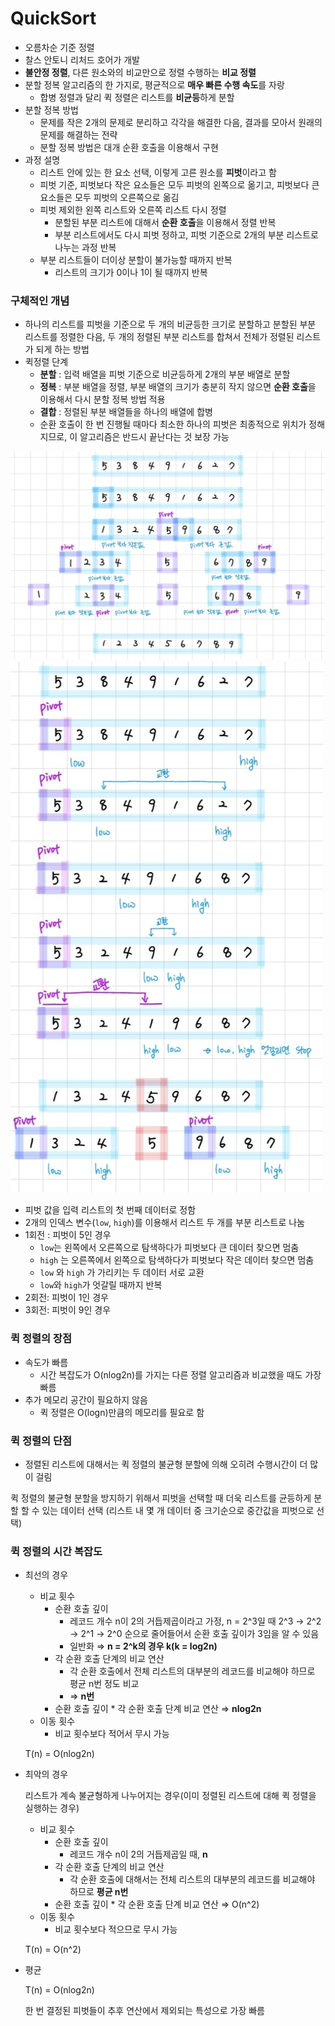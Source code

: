 # QuickSort

- 오름차순 기준 정렬
- 찰스 안토니 리처드 호어가 개발
- **불안정 정렬**, 다른 원소와의 비교만으로 정렬 수행하는 **비교 정렬**
- 분할 정복 알고리즘의 한 가지로, 평균적으로 **매우 빠른 수행 속도**를 자랑
    - 합병 정렬과 달리 퀵 정렬은 리스트를 **비균등**하게 분할
- 분할 정복 방법
    - 문제를 작은 2개의 문제로 분리하고 각각을 해결한 다음, 결과를 모아서 원래의 문제를 해결하는 전략
    - 분할 정복 방법은 대개 순환 호출을 이용해서 구현
- 과정 설명
    - 리스트 안에 있는 한 요소 선택, 이렇게 고른 원소를 **피벗**이라고 함
    - 피벗 기준, 피벗보다 작은 요소들은 모두 피벗의 왼쪽으로 옮기고, 피벗보다 큰 요소들은 모두 피벗의 오른쪽으로 옮김
    - 피벗 제외한 왼쪽 리스트와 오른쪽 리스트 다시 정렬
        - 분할된 부분 리스트에 대해서 **순환 호출**을 이용해서 정렬 반복
        - 부분 리스트에서도 다시 피벗 정하고, 피벗 기준으로 2개의 부분 리스트로 나누는 과정 반복
    - 부분 리스트들이 더이상 분할이 불가능할 때까지 반복
        - 리스트의 크기가 0이나 1이 될 때까지 반복

### 구체적인 개념

- 하나의 리스트를 피벗을 기준으로 두 개의 비균등한 크기로 분할하고 분할된 부분 리스트를 정렬한 다음, 두 개의 정렬된 부분 리스트를 합쳐서 전체가 정렬된 리스트가 되게 하는 방법
- 퀵정렬 단계
    - **분할** : 입력 배열을 피벗 기준으로 비균등하게 2개의 부분 배열로 분할
    - **정복** : 부분 배열을 정렬, 부분 배열의 크기가 충분히 작지 않으면 **순환 호출**을 이용해서 다시 분할 정복 방법 적용
    - **결합** : 정렬된 부분 배열들을 하나의 배열에 합병
    - 순환 호출이 한 번 진행될 때마다 최소한 하나의 피벗은 최종적으로 위치가 정해지므로, 이 알고리즘은 반드시 끝난다는 것 보장 가능

<img src="https://github.com/kimmy01/Today.I.Learned/blob/main/images/QuickSort1.jpg">
<img src="https://github.com/kimmy01/Today.I.Learned/blob/main/images/QuickSort2.jpg" width="500px">
                                                                                                  
- 피벗 값을 입력 리스트의 첫 번째 데이터로 정함
- 2개의 인덱스 변수(`low`, `high`)를 이용해서 리스트 두 개를 부분 리스트로 나눔
- 1회전 : 피벗이 5인 경우
    - `low`는 왼쪽에서 오른쪽으로 탐색하다가 피벗보다 큰 데이터 찾으면 멈춤
    - `high` 는 오른쪽에서 왼쪽으로 탐색하다가 피벗보다 작은 데이터 찾으면 멈춤
    - `low` 와 `high` 가 가리키는 두 데이터 서로 교환
    - `low`와 `high`가 엇갈릴 때까지 반복
- 2회전: 피벗이 1인 경우
- 3회전: 피벗이 9인 경우
                                                                                                  
### 퀵 정렬의 장점

- 속도가 빠름
    - 시간 복잡도가 O(nlog2n)를 가지는 다른 정렬 알고리즘과 비교했을 때도 가장 빠름
- 추가 메모리 공간이 필요하지 않음
    - 퀵 정렬은 O(logn)만큼의 메모리를 필요로 함

### 퀵 정렬의 단점

- 정렬된 리스트에 대해서는 퀵 정렬의 불균형 분할에 의해 오히려 수행시간이 더 많이 걸림

퀵 정렬의 불균형 분할을 방지하기 위해서 피벗을 선택할 때 더욱 리스트를 균등하게 분할 할 수 있는 데이터 선택 (리스트 내 몇 개 데이터 중 크기순으로 중간값을 피벗으로 선택)

### 퀵 정렬의 시간 복잡도

- 최선의 경우
    - 비교 횟수
        - 순환 호출 깊이
            - 레코드 개수 n이 2의 거듭제곱이라고 가정, n = 2^3일 때 2^3 → 2^2 → 2^1 → 2^0 순으로 줄어들어서 순환 호출 깊이가 3임을 알 수 있음
            - 일반화 ⇒ **n = 2^k의 경우 k(k = log2n)**
        - 각 순환 호출 단계의 비교 연산
            - 각 순환 호출에서 전체 리스트의 대부분의 레코드를 비교해야 하므로 평균 n번 정도 비교
            - ⇒ **n번**
        - 순환 호출 깊이 * 각 순환 호출 단계 비교 연산 ⇒ **nlog2n**
    - 이동 횟수
        - 비교 횟수보다 적어서 무시 가능
    
    T(n) = O(nlog2n)
    
- 최악의 경우
    
    리스트가 계속 불균형하게 나누어지는 경우(이미 정렬된 리스트에 대해 퀵 정렬을 실행하는 경우)
    
    - 비교 횟수
        - 순환 호출 깊이
            - 레코드 개수 n이 2의 거듭제곱일 때, **n**
        - 각 순환 호출 단계의 비교 연산
            - 각 순환 호출에 대해서는 전체 리스트의 대부분의 레코드를 비교해야 하므로 **평균 n번**
        - 순환 호출 깊이 * 각 순환 호출 단계 비교 연산 ⇒ O(n^2)
    - 이동 횟수
        - 비교 횟수보다 적으므로 무시 가능
    
    T(n) = O(n^2)
    
- 평균
    
    T(n) = O(nlog2n)
    
    한 번 결정된 피벗들이 추후 연산에서 제외되는 특성으로 가장 빠름                                                                                                  

